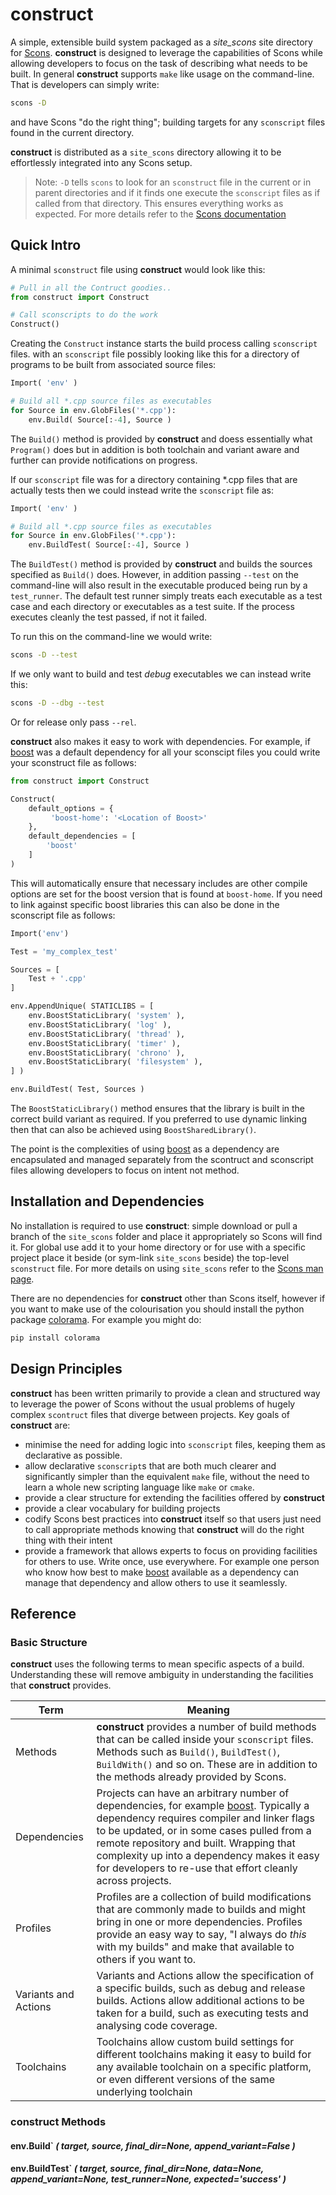 # construct

A simple, extensible build system packaged as a *site_scons* site directory for [Scons](http://www.scons.org/). **construct** is designed to leverage the capabilities of Scons while allowing developers to focus on the task of describing what needs to be built. In general **construct** supports `make` like usage on the command-line. That is developers can simply write:

```sh
scons -D
```

and have Scons "do the right thing"; building targets for any `sconscript` files found in the current directory.

**construct** is distributed as a `site_scons` directory allowing it to be effortlessly integrated into any Scons setup.

> Note: `-D` tells `scons` to look for an `sconstruct` file in the current or in parent directories and if it finds one execute the `sconscript` files as if called from that directory. This ensures everything works as expected. For more details refer to the [Scons documentation](http://www.scons.org/documentation.php)


## Quick Intro

A minimal `sconstruct` file using **construct** would look like this:

```python
# Pull in all the Contruct goodies..
from construct import Construct

# Call sconscripts to do the work
Construct()
```

Creating the `Construct` instance starts the build process calling `sconscript` files. with an `sconscript` file possibly looking like this for a directory of programs to be built from associated source files:

```python
Import( 'env' )

# Build all *.cpp source files as executables
for Source in env.GlobFiles('*.cpp'):
    env.Build( Source[:-4], Source )
```

The `Build()` method is provided by **construct** and doess essentially what `Program()` does but in addition is both toolchain and variant aware and further can provide notifications on progress.

If our `sconscript` file was for a directory containing *.cpp files that are actually tests then we could instead write the `sconscript` file as:

```python
Import( 'env' )

# Build all *.cpp source files as executables
for Source in env.GlobFiles('*.cpp'):
    env.BuildTest( Source[:-4], Source )
```

The `BuildTest()` method is provided by **construct** and builds the sources specified as `Build()` does. However, in addition passing `--test` on the command-line will also result in the executable produced being run by a `test_runner`. The default test runner simply treats each executable as a test case and each directory or executables as a test suite. If the process executes cleanly the test passed, if not it failed.

To run this on the command-line we would write:

```sh
scons -D --test
```

If we only want to build and test *debug* executables we can instead write this:

```sh
scons -D --dbg --test
```

Or for release only pass `--rel`.

**construct** also makes it easy to work with dependencies. For example, if [boost](http://www.boost.org/) was a default dependency for all your sconscipt files you could write your sconstruct file as follows:

```python
from construct import Construct

Construct(
    default_options = {
         'boost-home': '<Location of Boost>'
    },
    default_dependencies = [ 
        'boost' 
    ]
)
```

This will automatically ensure that necessary includes are other compile options are set for the boost version that is found at `boost-home`. If you need to link against specific boost libraries this can also be done in the sconscript file as follows:

```python
Import('env')

Test = 'my_complex_test'

Sources = [
    Test + '.cpp'
]

env.AppendUnique( STATICLIBS = [
    env.BoostStaticLibrary( 'system' ),
    env.BoostStaticLibrary( 'log' ),
    env.BoostStaticLibrary( 'thread' ),
    env.BoostStaticLibrary( 'timer' ),
    env.BoostStaticLibrary( 'chrono' ),
    env.BoostStaticLibrary( 'filesystem' ),
] )

env.BuildTest( Test, Sources )
```

The `BoostStaticLibrary()` method ensures that the library is built in the correct build variant as required. If you preferred to use dynamic linking then that can also be achieved using `BoostSharedLibrary()`.

The point is the complexities of using [boost](http://www.boost.org/) as a dependency are encapsulated and managed separately from the scontruct and sconscript files allowing developers to focus on intent not method.


## Installation and Dependencies

No installation is required to use **construct**: simple download or pull a branch of the `site_scons` folder and place it appropriately so Scons will find it. For global use add it to your home directory or for use with a specific project place it beside (or sym-link `site_scons` beside) the top-level `sconstruct` file. For more details on using `site_scons` refer to the [Scons man page](http://www.scons.org/doc/production/HTML/scons-man.html).

There are no dependencies for **construct** other than Scons itself, however if you want to make use of the colourisation you should install the python package [colorama](https://pypi.python.org/pypi/colorama). For example you might do:

```sh
pip install colorama
```

## Design Principles

**construct** has been written primarily to provide a clean and structured way to leverage the power of Scons without the usual problems of hugely complex `scontruct` files that diverge between projects. Key goals of **construct** are:

  * minimise the need for adding logic into `sconscript` files, keeping them as declarative as possible. 
  * allow declarative `sconscript`s that are both much clearer and significantly simpler than the equivalent `make` file, without the need to learn a whole new scripting language like `make` or `cmake`.
  * provide a clear structure for extending the facilities offered by **construct**
  * provide a clear vocabulary for building projects
  * codify Scons best practices into **construct** itself so that users just need to call appropriate methods knowing that **construct** will do the right thing with their intent
  * provide a framework that allows experts to focus on providing facilities for others to use. Write once, use everywhere. For example one person who know how best to make [boost](http://www.boost.org/) available as a dependency can manage that dependency and allow others to use it seamlessly.


## Reference

### Basic Structure

**construct** uses the following terms to mean specific aspects of a build. Understanding these will remove ambiguity in understanding the facilities that **construct** provides.

| Term                 | Meaning   |
| -------------------- | --------- |
| Methods              | **construct** provides a number of build methods that can be called inside your `sconscript` files. Methods such as `Build()`, `BuildTest()`, `BuildWith()` and so on. These are in addition to the methods already provided by Scons. |
| Dependencies         | Projects can have an arbitrary number of dependencies, for example [boost](http://www.boost.org/). Typically a dependency requires compiler and linker flags to be updated, or in some cases pulled from a remote repository and built. Wrapping that complexity up into a dependency makes it easy for developers to re-use that effort cleanly across projects. |
| Profiles             | Profiles are a collection of build modifications that are commonly made to builds and might bring in one or more dependencies. Profiles provide an easy way to say, "I always do *this* with my builds" and make that available to others if you want to. |
| Variants and Actions | Variants and Actions allow the specification of a specific builds, such as debug and release builds. Actions allow additional actions to be taken for a build, such as executing tests and analysing code coverage. |
| Toolchains           | Toolchains allow custom build settings for different toolchains making it easy to build for any available toolchain on a specific platform, or even different versions of the same underlying toolchain |

### construct Methods

#### env.**Build**` *( target, source, final_dir=None, append_variant=False )*


#### env.**BuildTest**` *( target, source, final_dir=None, data=None, append_variant=None, test_runner=None, expected='success' )*




